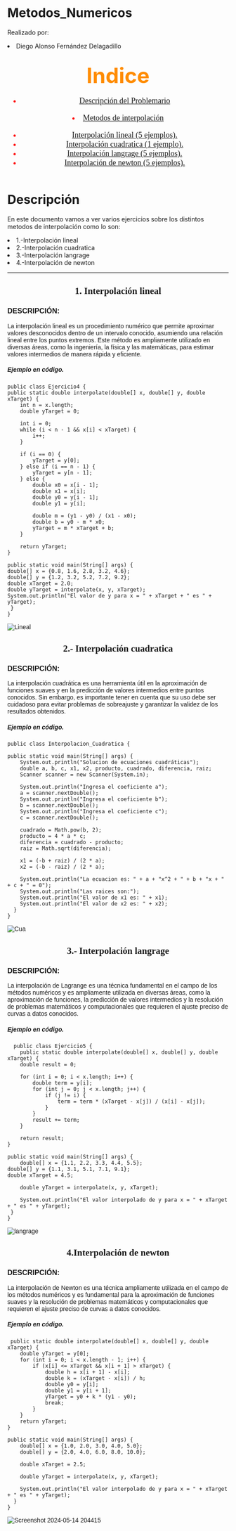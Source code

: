 # Metodos_Numericos
Realizado por:
  <li>Diego Alonso Fernández Delagadillo</li>
 
<h2 align = "center"> <font color = "darkorange" size = "+6"  font face = "bauhaus 93">  Indice </font> </h2>
<header> <font color = "red" size="+1" font face = "aharoni">
                <nav class="navegacion">
                    <ul class="Indice">
                       <li> <a href="#Descripción del Problemario"> Descripción del Problemario </a> <br> </li>
                            </ul>
     <li> <a href="#Métodos numéricos para encontrar las raíces de ecuaciones que se encuentran en nuestro repositorio"> Metodos de interpolación </a> <br> </li>
                            <ul class="subindice"> 
                                <li> <a href="#Método de Bisección"> Interpolación lineal (5 ejemplos). </a> </li>
                                <li> <a href="#Método de la Falsa Posición"> Interpolación cuadratica (1 ejemplo). </a> </li>
                                <li> <a href="#Método de la Secante"> Interpolación langrage (5 ejemplos). </a> </li> 
                                <li> <a href="#Método de Newton-Raphson"> Interpolación de newton (5 ejemplos). </a> </li> 
                            </ul>
                    </ul>
                </nav>
            </font> </header>

# Descripción
En este documento vamos a ver varios ejercicios sobre los distintos metodos de interpolación como lo son:
  <li>1.-Interpolación lineal</li>
  <li>2.-Interpolación cuadratica</li>
  <li>3.-Interpolación langrage</li>
  <li>4.-Interpolación de newton</li>

---------------------------------------------------------------------------------------------------------------------------------------------------------------------------------------------------------------------

<h2 align = "center"> <font font face = "forte">  1. Interpolación lineal </h2>

<h3> <font font face = "arial"> DESCRIPCIÓN: </h3>

La interpolación lineal es un procedimiento numérico que permite aproximar valores desconocidos dentro de un intervalo conocido, asumiendo una relación lineal entre los puntos extremos. Este método es ampliamente utilizado en diversas áreas, como la ingeniería, la física y las matemáticas, para estimar valores intermedios de manera rápida y eficiente.
   
<h5> <font font face = "arial"> <b> <i> Ejemplo en código. </i> </b> </h5>

    public class Ejercicio4 {
    public static double interpolate(double[] x, double[] y, double xTarget) {
        int n = x.length;
        double yTarget = 0;

        int i = 0;
        while (i < n - 1 && x[i] < xTarget) {
            i++;
        }

        if (i == 0) {
            yTarget = y[0];
        } else if (i == n - 1) {
            yTarget = y[n - 1];
        } else {
            double x0 = x[i - 1];
            double x1 = x[i];
            double y0 = y[i - 1];
            double y1 = y[i];

            double m = (y1 - y0) / (x1 - x0);
            double b = y0 - m * x0;
            yTarget = m * xTarget + b;
        }

        return yTarget;
    }

    public static void main(String[] args) {
    double[] x = {0.8, 1.6, 2.8, 3.2, 4.6};
    double[] y = {1.2, 3.2, 5.2, 7.2, 9.2};
    double xTarget = 2.0;
    double yTarget = interpolate(x, y, xTarget);
    System.out.println("El valor de y para x = " + xTarget + " es " + yTarget);
     }
    }

  ![Lineal](https://github.com/Hante990/Interpolaci-n2/assets/107586879/0037a026-e06c-45ce-8827-166931a2d22e)

<h2 align = "center"> <font font face = "forte">  2.- Interpolación cuadratica </h2>

<h3> <font font face = "arial"> DESCRIPCIÓN: </h3>

La interpolación cuadrática es una herramienta útil en la aproximación de funciones suaves y en la predicción de valores intermedios entre puntos conocidos. Sin embargo, es importante tener en cuenta que su uso debe ser cuidadoso para evitar problemas de sobreajuste y garantizar la validez de los resultados obtenidos.
   
<h5> <font font face = "arial"> <b> <i> Ejemplo en código. </i> </b> </h5>

    public class Interpolacion_Cuadratica {

    public static void main(String[] args) {
        System.out.println("Solucion de ecuaciones cuadráticas");
        double a, b, c, x1, x2, producto, cuadrado, diferencia, raiz;
        Scanner scanner = new Scanner(System.in);

        System.out.println("Ingresa el coeficiente a");
        a = scanner.nextDouble();
        System.out.println("Ingresa el coeficiente b");
        b = scanner.nextDouble();
        System.out.println("Ingresa el coeficiente c");
        c = scanner.nextDouble();

        cuadrado = Math.pow(b, 2);
        producto = 4 * a * c;
        diferencia = cuadrado - producto;
        raiz = Math.sqrt(diferencia);

        x1 = (-b + raiz) / (2 * a);
        x2 = (-b - raiz) / (2 * a);

        System.out.println("La ecuacion es: " + a + "x^2 + " + b + "x + " + c + " = 0");
        System.out.println("Las raices son:");
        System.out.println("El valor de x1 es: " + x1);
        System.out.println("El valor de x2 es: " + x2);
      }
    } 
    
  ![Cua](https://github.com/Hante990/Interpolaci-n2/assets/107586879/88a62d83-01c4-421a-a441-54eec1a2f964)

<h2 align = "center"> <font font face = "forte">  3.- Interpolación langrage </h2>

<h3> <font font face = "arial"> DESCRIPCIÓN: </h3>

La interpolación de Lagrange es una técnica fundamental en el campo de los métodos numéricos y es ampliamente utilizada en diversas áreas, como la aproximación de funciones, la predicción de valores intermedios y la resolución de problemas matemáticos y computacionales que requieren el ajuste preciso de curvas a datos conocidos.
   
<h5> <font font face = "arial"> <b> <i> Ejemplo en código. </i> </b> </h5>

      public class Ejercicio5 {
        public static double interpolate(double[] x, double[] y, double xTarget) {
        double result = 0;

        for (int i = 0; i < x.length; i++) {
            double term = y[i];
            for (int j = 0; j < x.length; j++) {
                if (j != i) {
                    term = term * (xTarget - x[j]) / (x[i] - x[j]);
                }
            }
            result += term;
        }

        return result;
    }

    public static void main(String[] args) {
        double[] x = {1.1, 2.2, 3.3, 4.4, 5.5};
    double[] y = {1.1, 3.1, 5.1, 7.1, 9.1};
    double xTarget = 4.5;

        double yTarget = interpolate(x, y, xTarget);

        System.out.println("El valor interpolado de y para x = " + xTarget + " es " + yTarget);
     }
    }

![langrage](https://github.com/Hante990/Interpolaci-n2/assets/107586879/dd6934bc-7890-444a-b38d-b6dcecd0ac99)
    
<h2 align = "center"> <font font face = "forte">  4.Interpolación de newton </h2>

<h3> <font font face = "arial"> DESCRIPCIÓN: </h3>

La interpolación de Newton es una técnica ampliamente utilizada en el campo de los métodos numéricos y es fundamental para la aproximación de funciones suaves y la resolución de problemas matemáticos y computacionales que requieren el ajuste preciso de curvas a datos conocidos.
   
<h5> <font font face = "arial"> <b> <i> Ejemplo en código. </i> </b> </h5>
  
     public static double interpolate(double[] x, double[] y, double xTarget) {
        double yTarget = y[0];
        for (int i = 0; i < x.length - 1; i++) {
            if (x[i] <= xTarget && x[i + 1] > xTarget) {
                double h = x[i + 1] - x[i];
                double k = (xTarget - x[i]) / h;
                double y0 = y[i];
                double y1 = y[i + 1];
                yTarget = y0 + k * (y1 - y0);
                break;
            }
        }
        return yTarget;
    }

    public static void main(String[] args) {
        double[] x = {1.0, 2.0, 3.0, 4.0, 5.0};
        double[] y = {2.0, 4.0, 6.0, 8.0, 10.0};

        double xTarget = 2.5;

        double yTarget = interpolate(x, y, xTarget);

        System.out.println("El valor interpolado de y para x = " + xTarget + " es " + yTarget);
      }
    }

  ![Screenshot 2024-05-14 204415](https://github.com/Hante990/Interpolaci-n2/assets/107586879/a5a337a4-8aac-4526-8771-3b708eac912c)


